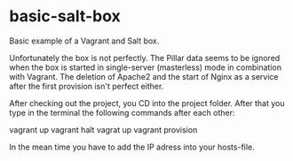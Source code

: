 basic-salt-box
==============

Basic example of a Vagrant and Salt box.

Unfortunately the box is not perfectly. The Pillar data seems to be ignored when the box is started in 
single-server (masterless) mode in combination with Vagrant. The deletion of Apache2 and the start of Nginx 
as a service after the first provision isn't perfect either.

After checking out the project, you CD into the project folder. After that you type in the terminal the 
following commands after each other:

vagrant up
vagrant halt
vagrat up
vagrant provision

In the mean time you have to add the IP adress into your hosts-file.
